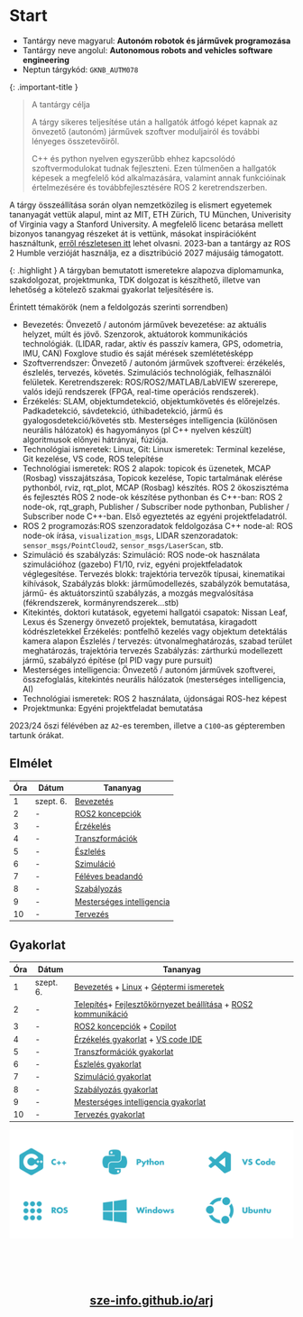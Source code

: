 
# Start

- Tantárgy neve magyarul: **Autonóm robotok és járművek programozása**
- Tantárgy neve angolul: **Autonomous robots and vehicles software engineering**
- Neptun tárgykód: `GKNB_AUTM078`

{: .important-title }
> A tantárgy célja
>
> A tárgy sikeres teljesítése után a hallgatók átfogó képet kapnak az önvezető (autonóm) járművek szoftver moduljairól és további lényeges összetevőiről.
>
> C++ és python nyelven egyszerűbb ehhez kapcsolódó szoftvermodulokat tudnak fejleszteni. Ezen túlmenően a hallgatók képesek a megfelelő kód alkalmazására, valamint annak funkcióinak értelmezésére és továbbfejlesztésére ROS 2 keretrendszerben.


A tárgy összeállítása során olyan nemzetközileg is elismert egyetemek tananyagát vettük alapul, mint az MIT, ETH Zürich, TU München, Univerisity of Virginia vagy a Stanford University. A megfelelő licenc betarása mellett bizonyos tanangyag részeket át is vettünk, másokat inspirációként használtunk, [erről részletesen itt](https://github.com/sze-info/arj#acknowledgement) lehet olvasni. 2023-ban a tantárgy az ROS 2 Humble verzióját használja, ez a disztribúció 2027 májusáig támogatott.


{: .highlight }
A tárgyban bemutatott ismeretekre alapozva diplomamunka, szakdolgozat, projektmunka, TDK dolgozat is készíthető, illetve van lehetőség a kötelező szakmai gyakorlat teljesítésére is.
 
Érintett témakörök (nem a feldolgozás szerinti sorrendben)

- Bevezetés: Önvezető / autonóm járművek bevezetése: az aktuális helyzet, múlt és jövő. Szenzorok, aktuátorok kommunikációs technológiák. (LIDAR, radar, aktív és passzív kamera, GPS, odometria, IMU, CAN) Foxglove studio és saját mérések szemlétetésképp				
- Szoftverrendszer: Önvezető / autonóm járművek szoftverei: érzékelés, észlelés, tervezés, követés. Szimulációs technológiák, felhasználói felületek. Keretrendszerek: ROS/ROS2/MATLAB/LabVIEW szererepe, valós idejű rendszerek (FPGA, real-time operációs rendszerek).				
- Érzékelés: SLAM, objektumdetekció, objektumkövetés és előrejelzés. Padkadetekció, sávdetekció, úthibadetekció, jármű és gyalogosdetekció/követés stb. Mesterséges intelligencia (különösen neurális hálózatok) és hagyományos (pl C++ nyelven készült) algoritmusok előnyei hátrányai, fúziója.				
- Technológiai ismeretek: Linux, Git: Linux ismeretek: Terminal kezelése, Git kezelése, VS code, ROS telepítése				
- Technológiai ismeretek: ROS 2 alapok: topicok és üzenetek, MCAP (Rosbag) visszajátszása, Topicok kezelése, Topic tartalmának elérése pythonból, rviz, rqt_plot, MCAP (Rosbag) készítés. 
ROS 2 ökoszisztéma és fejlesztés ROS 2 node-ok készítése pythonban és C++-ban: ROS 2 node-ok, rqt_graph, Publisher / Subscriber node pythonban, Publisher / Subscriber node C++-ban. 
Első egyeztetés az egyéni projektfeladatról.
- ROS 2 programozás:ROS szenzoradatok feldolgozása C++ node-al: ROS node-ok írása, `visualization_msgs`, LIDAR szenzoradatok: `sensor_msgs/PointCloud2`, `sensor_msgs/LaserScan`, stb.				
- Szimuláció és szabályzás:	Szimuláció: ROS node-ok használata szimulációhoz (gazebo) F1/10, rviz, egyéni projektfeladatok véglegesítése. Tervezés blokk: trajektória tervezők típusai, kinematikai kihívások, Szabályzás blokk: járműmodellezés, szabályzók bemutatása, jármű- és aktuátorszintű szabályzás, a mozgás megvalósítása (fékrendszerek, kormányrendszerek…stb) 				
- Kitekintés, doktori kutatások, egyetemi hallgatói csapatok: Nissan Leaf, Lexus és Szenergy önvezető projektek, bemutatása, kiragadott kódrészletekkel
Érzékelés: pontfelhő kezelés vagy objektum detektálás kamera alapon
Észlelés / tervezés: útvonalmeghatározás, szabad terület meghatározás, trajektória tervezés
Szabályzás: zárthurkú modellezett jármű, szabályzó építése (pl PID vagy pure pursuit)				
- Mesterséges intelligencia: Önvezető / autonóm járművek szoftverei, összefoglalás, kitekintés neurális hálózatok (mesterséges intelligencia, AI)				
- Technológiai ismeretek: ROS 2	használata, újdonságai ROS-hez képest				
- Projektmunka:	Egyéni projektfeladat bemutatása				

2023/24 őszi félévében az `A2`-es teremben, illetve a `C100`-as gépteremben tartunk órákat.

## Elmélet

Óra | Dátum | Tananyag
-----|-----|-----
1 | szept. 6. | [Bevezetés](https://sze-info.github.io/arj/bevezetes/README.html)
2 | - | [ROS2 koncepciók](https://sze-info.github.io/arj/bevezetes/ros2.html)
3 | - | [Érzékelés](https://sze-info.github.io/arj/erzekeles/README.html)
4 | - | [Transzformációk](https://sze-info.github.io/arj/transzformaciok/README.html)
5 | - | [Észlelés](https://sze-info.github.io/arj/eszleles/README.html)
6 | - | [Szimuláció](https://sze-info.github.io/arj/szimulacio/README.html)
7 | - | [Féléves beadandó](https://sze-info.github.io/arj/feleves_beadando/)
8 | - | [Szabályozás](https://sze-info.github.io/arj/szabalyozas/README.html)
9 | - | [Mesterséges intelligencia](https://sze-info.github.io/arj/mesterseges_intelligencia/README.html)
10 | - | [Tervezés](https://sze-info.github.io/arj/tervezes/README.html)


## Gyakorlat

Óra | Dátum | Tananyag
-----|-----|-----
1| szept. 6. | [Bevezetés](https://sze-info.github.io/arj/bevezetes/practice.html) + [Linux](https://sze-info.github.io/arj/bevezetes/linux.html) + [Géptermi ismeretek](https://sze-info.github.io/arj/bevezetes/gepterem.html)
2| - | [Telepítés](https://sze-info.github.io/arj/telepites/ros_humble.html)+ [Fejlesztőkörnyezet beállítása](https://sze-info.github.io/arj/bevezetes/vscode.html) + [ROS2 kommunikáció](https://sze-info.github.io/arj/bevezetes/ros2gyak.html)
3| - | [ROS2 koncepciók](https://sze-info.github.io/arj/bevezetes/ros2gyak.html) + [Copilot](https://sze-info.github.io/arj/bevezetes/copilot.html)
4| - | [Érzékelés gyakorlat](https://sze-info.github.io/arj/erzekeles/practice.html) + [VS code IDE](https://sze-info.github.io/arj/bevezetes/vscode.html)
5| - | [Transzformációk gyakorlat](https://sze-info.github.io/arj/transzformaciok/practice.html)
6| - | [Észlelés gyakorlat](https://sze-info.github.io/arj/eszleles/practice.html)
7| - | [Szimuláció gyakorlat](https://sze-info.github.io/arj/szimulacio/gazebo_fortress.html)
8| - | [Szabályozás gyakorlat](https://sze-info.github.io/arj/szabalyozas/ros2practice.html)
9| - | [Mesterséges intelligencia gyakorlat](https://sze-info.github.io/arj/mesterseges_intelligencia/practice.html)
10| - | [Tervezés gyakorlat](https://sze-info.github.io/arj/tervezes/practice.html)


![](https://raw.githubusercontent.com/sze-info/arj/main/docs/_images/technology01.svg)

<br><br><br>
<center>
<h2><a href="https://sze-info.github.io/arj/">sze-info.github.io/arj</a></h2>
</center>

<br><br><br>